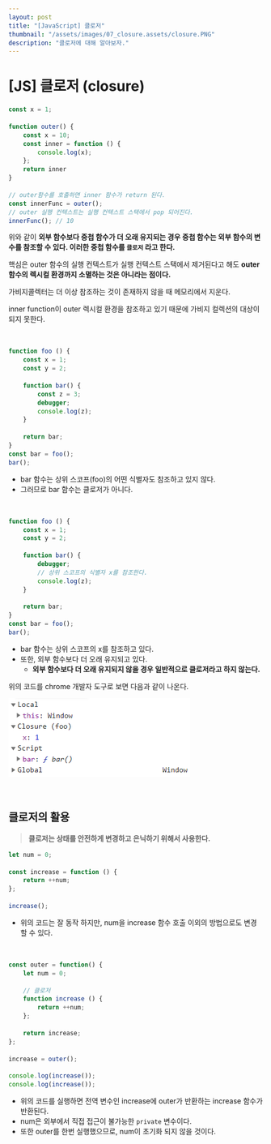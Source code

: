 ```yaml
---
layout: post
title: "[JavaScript] 클로저"
thumbnail: "/assets/images/07_closure.assets/closure.PNG"
description: "클로저에 대해 알아보자."
---
```


# [JS] 클로저 (closure)

```javascript
const x = 1;

function outer() {
    const x = 10;
    const inner = function () {
        console.log(x);
    };
    return inner
}

// outer함수를 호출하면 inner 함수가 return 된다.
const innerFunc = outer();
// outer 실행 컨텍스트는 실행 컨텍스트 스택에서 pop 되어진다.
innerFunc(); // 10
```

위와 같이 **외부 함수보다 중첩 함수가 더 오래 유지되는 경우 중첩 함수는 외부 함수의 변수를 참조할 수 있다. 이러한 중첩 함수를 `클로저` 라고 한다.**

핵심은 outer 함수의 실행 컨텍스트가 실행 컨텍스트 스택에서 제거된다고 해도 **outer 함수의 렉시컬 환경까지 소멸하는 것은 아니라는 점이다.**

가비지콜렉터는 더 이상 참조하는 것이 존재하지 않을 때 메모리에서 지운다.

inner function이 outer 렉시컬 환경을 참조하고 있기 때문에 가비지 컬렉션의 대상이 되지 못한다.

<br>

```javascript
function foo () {
    const x = 1;
    const y = 2;

    function bar() {
        const z = 3;
        debugger;
        console.log(z);
    }

    return bar;
}
const bar = foo();
bar();
```

- bar 함수는 상위 스코프(foo)의 어떤 식별자도 참조하고 있지 않다.
- 그러므로 bar 함수는 클로저가 아니다.

<br>

```javascript
function foo () {
    const x = 1;
    const y = 2;

    function bar() {
        debugger;
        // 상위 스코프의 식별자 x를 참조한다.
        console.log(z);
    }

    return bar;
}
const bar = foo();
bar();
```

- bar 함수는 상위 스코프의 x를 참조하고 있다.
- 또한, 외부 함수보다 더 오래 유지되고 있다.
  - **외부 함수보다 더 오래 유지되지 않을 경우 일반적으로 클로저라고 하지 않는다.**

위의 코드를 chrome 개발자 도구로 보면 다음과 같이 나온다.

![](/assets/images/07_closure.assets/closure.PNG)

<br>

## 클로저의 활용

>  **클로저는 상태를 안전하게 변경하고 은닉하기 위해서 사용한다.**

```javascript
let num = 0;

const increase = function () {
    return ++num;
};

increase();
```

- 위의 코드는 잘 동작 하지만, num을 increase 함수 호출 이외의 방법으로도 변경할 수 있다.

<br>

```javascript
const outer = function() {
    let num = 0;
	
    // 클로저
    function increase () {
        return ++num;
    };

    return increase;
};

increase = outer();

console.log(increase());
console.log(increase());
```

- 위의 코드를 실행하면 전역 변수인 increase에 outer가 반환하는 increase 함수가 반환된다.
- num은 외부에서 직접 접근이 불가능한 `private` 변수이다.
- 또한 outer를 한번 실행했으므로, num이 초기화 되지 않을 것이다.